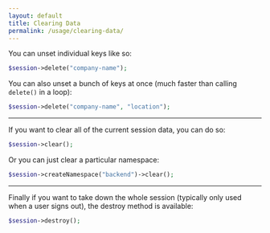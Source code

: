 ```yaml
---
layout: default
title: Clearing Data
permalink: /usage/clearing-data/
---
```


You can unset individual keys like so:

~~~php
$session->delete("company-name");
~~~

You can also unset a bunch of keys at once (much faster than calling `delete()` in a loop):

~~~php
$session->delete("company-name", "location");
~~~

---

If you want to clear all of the current session data, you can do so:

~~~php
$session->clear();
~~~

Or you can just clear a particular namespace:

~~~php
$session->createNamespace("backend")->clear();
~~~

-----

Finally if you want to take down the whole session (typically only used when a user signs out), the destroy method is available:

~~~php
$session->destroy();
~~~
